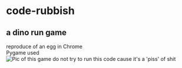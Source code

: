 # code-rubbish
## a dino run game
reproduce of an egg in Chrome  
Pygame used  
![Pic of this game](\imgs\header.png)
do not try to run this code cause it's a 'piss' of shit  
